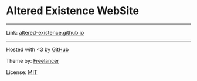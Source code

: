 # Altered Existence WebSite

-----
Link: [altered-existence.github.io](altered-existence.github.io)

-----
Hosted with <3 by [GitHub](https://github.com)

Theme by:
[Freelancer](http://startbootstrap.com/template-overviews/freelancer/)

License: [MIT]()
